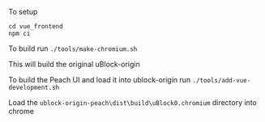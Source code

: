 To setup

```
cd vue_frontend
npm ci
```

To build run `./tools/make-chromium.sh`

This will build the original uBlock-origin

To build the Peach UI and load it into ublock-origin run `./tools/add-vue-development.sh`

Load the `ublock-origin-peach\dist\build\uBlock0.chromium` directory into chrome
